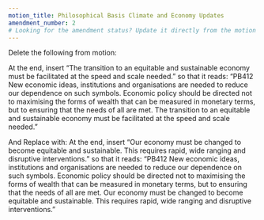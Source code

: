 ```yaml
---
motion_title: Philosophical Basis Climate and Economy Updates
amendment_number: 2
# Looking for the amendment status? Update it directly from the motion page!
---
```

Delete the following from motion:

At the end, insert “The transition to an equitable and sustainable economy must be facilitated at the speed and scale needed.” so that it reads:
“PB412 New economic ideas, institutions and organisations are needed to reduce our dependence on such symbols. Economic policy should be directed not to maximising the forms of wealth that can be measured in monetary terms, but to ensuring that the needs of all are met. The transition to an equitable and sustainable economy must be facilitated at the speed and scale needed.”

And Replace with:
At the end, insert “Our economy must be changed to become equitable and sustainable. This requires rapid, wide ranging and disruptive interventions.” so that it reads:
“PB412 New economic ideas, institutions and organisations are needed to reduce our dependence on such symbols. Economic policy should be directed not to maximising the forms of wealth that can be measured in monetary terms, but to ensuring that the needs of all are met. Our economy must be changed to become equitable and sustainable. This requires rapid, wide ranging and disruptive interventions.”
